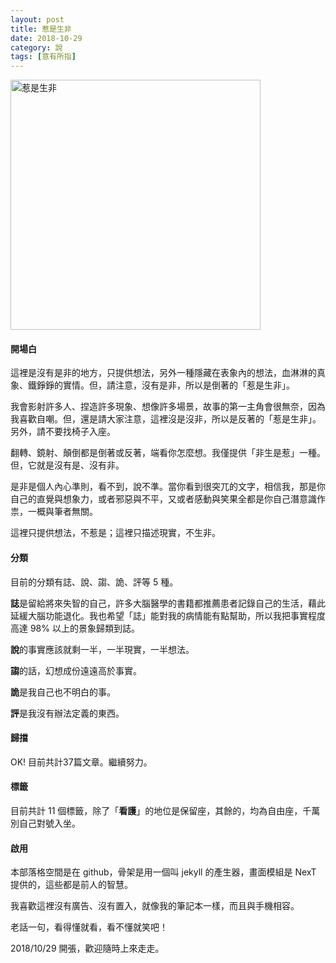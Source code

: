 ```yaml
---
layout: post
title: 惹是生非
date: 2018-10-29
category: 說
tags: [意有所指]
---
```


<img src="/blog/assets/images/2018/opening.PNG"  alt="惹是生非"  width="400px" />

#### 開場白

這裡是沒有是非的地方，只提供想法，另外一種隱藏在表象內的想法，血淋淋的真象、鐵錚錚的實情。但，請注意，沒有是非，所以是倒著的「惹是生非」。

我會影射許多人、捏造許多現象、想像許多場景，故事的第一主角會很無奈，因為我喜歡自嘲。但，還是請大家注意，這裡沒是沒非，所以是反著的「惹是生非」。另外，請不要找椅子入座。

翻轉、鏡射、顛倒都是倒著或反著，端看你怎麼想。我僅提供「非生是惹」一種。但，它就是沒有是、沒有非。

是非是個人內心準則，看不到，說不準。當你看到很突兀的文字，相信我，那是你自己的直覺與想象力，或者邪惡與不平，又或者感動與笑果全都是你自己潛意識作祟，一概與筆者無關。

這裡只提供想法，不惹是；這裡只描述現實，不生非。


<!--more-->
#### 分類

目前的分類有誌、說、謅、詭、評等 5 種。

**誌**是留給將來失智的自己，許多大腦醫學的書籍都推薦患者記錄自己的生活，藉此延緩大腦功能退化。我也希望「誌」能對我的病情能有點幫助，所以我把事實程度高達 98% 以上的景象歸類到誌。

**說**的事實應該就剩一半，一半現實，一半想法。

**謅**的話，幻想成份遠遠高於事實。

**詭**是我自己也不明白的事。

**評**是我沒有辦法定義的東西。


#### 歸擋

OK! 目前共計37篇文章。繼續努力。


#### 標籤

目前共計 11 個標籤，除了「**看護**」的地位是保留座，其餘的，均為自由座，千萬別自己對號入坐。


#### 啟用

本部落格空間是在 github，骨架是用一個叫 jekyll 的產生器，畫面模組是 NexT 提供的，這些都是前人的智慧。

我喜歡這裡沒有廣告、沒有置入，就像我的筆記本一樣，而且與手機相容。

老話一句，看得懂就看，看不懂就笑吧！

2018/10/29 開張，歡迎隨時上來走走。

